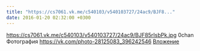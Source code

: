 ```yaml
---
title: "https://cs7061.vk.me/c540103/v540103727/24ac9/BJF8..."
date: 2016-01-20 02:32:00 +0300
---
```


https://cs7061.vk.me/c540103/v540103727/24ac9/BJF85rIsbPk.jpg
0chan
Фотография
<a class="vk-attach" href="https://vk.com/photo-28125083_396242546">https://vk.com/photo-28125083_396242546</a>
<a class="vk-attach" href="https://vk.com/photo-28125083_396242546">Вложение</a>
